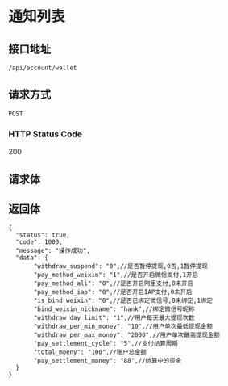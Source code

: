 # 通知列表

## 接口地址

`/api/account/wallet`

## 请求方式

`POST`

### HTTP Status Code

200

## 请求体

## 返回体

```json5
{
  "status": true,
  "code": 1000,
  "message": "操作成功",
  "data": {
       "withdraw_suspend": "0",//是否暂停提现,0否,1暂停提现
       "pay_method_weixin": "1",//是否开启微信支付,1开启
       "pay_method_ali": "0",//是否开启阿里支付,0未开启
       "pay_method_iap": "0",//是否开启IAP支付,0未开启
       "is_bind_weixin": "0",//是否已绑定微信号,0未绑定,1绑定
       "bind_weixin_nickname": "hank",//绑定微信号昵称
       "withdraw_day_limit": "1",//用户每天最大提现次数
       "withdraw_per_min_money": "10",//用户单次最低提现金额
       "withdraw_per_max_money": "2000",//用户单次最高提现金额
       "pay_settlement_cycle": "5",//支付结算周期
       "total_moeny": "100",//账户总金额
       "pay_settlement_money": "88",//结算中的资金
  }
}
``` 
